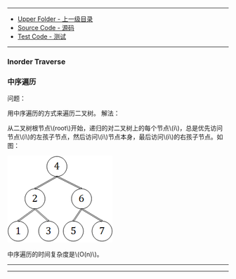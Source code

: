 --------
* [Upper Folder - 上一级目录](../../)
* [Source Code - 源码](https://github.com/zhaochenyou/Way-to-Algorithm/blob/master/src/GraphTheory/Traverse/InorderTraverse.hpp)
* [Test Code - 测试](https://github.com/zhaochenyou/Way-to-Algorithm/blob/master/src/GraphTheory/Traverse/InorderTraverse.cpp)

--------

### Inorder Traverse
### 中序遍历
<div>
问题：
<p id="i">用中序遍历的方式来遍历二叉树。
解法：
<p id="i">从二叉树根节点\(root\)开始，递归的对二叉树上的每个节点\(i\)，总是优先访问节点\(i\)的左孩子节点，然后访问\(i\)节点本身，最后访问\(i\)的右孩子节点。如图： </p>
<p id="c"><img src="../res/InorderTraverse1.png" /></p>
<p id="i">中序遍历的时间复杂度是\(O(n)\)。 </p>
</div>

--------
--------
